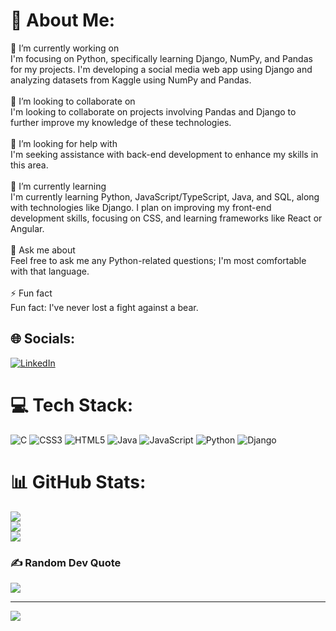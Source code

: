 # 💫 About Me:
🔭 I’m currently working on<br>I'm focusing on Python, specifically learning Django, NumPy, and Pandas for my projects. I'm developing a social media web app using Django and analyzing datasets from Kaggle using NumPy and Pandas.<br><br>👯 I’m looking to collaborate on<br>I'm looking to collaborate on projects involving Pandas and Django to further improve my knowledge of these technologies.<br><br>🤝 I’m looking for help with<br>I'm seeking assistance with back-end development to enhance my skills in this area.<br><br>🌱 I’m currently learning<br>I'm currently learning Python, JavaScript/TypeScript, Java, and SQL, along with technologies like Django. I plan on improving my front-end development skills, focusing on CSS, and learning frameworks like React or Angular.<br><br>💬 Ask me about<br>Feel free to ask me any Python-related questions; I'm most comfortable with that language.<br><br>⚡ Fun fact<br>Fun fact: I've never lost a fight against a bear.


## 🌐 Socials:
[![LinkedIn](https://img.shields.io/badge/LinkedIn-%230077B5.svg?logo=linkedin&logoColor=white)](https://linkedin.com/in/peter-tree) 

# 💻 Tech Stack:
![C](https://img.shields.io/badge/c-%2300599C.svg?style=for-the-badge&logo=c&logoColor=white) ![CSS3](https://img.shields.io/badge/css3-%231572B6.svg?style=for-the-badge&logo=css3&logoColor=white) ![HTML5](https://img.shields.io/badge/html5-%23E34F26.svg?style=for-the-badge&logo=html5&logoColor=white) ![Java](https://img.shields.io/badge/java-%23ED8B00.svg?style=for-the-badge&logo=openjdk&logoColor=white) ![JavaScript](https://img.shields.io/badge/javascript-%23323330.svg?style=for-the-badge&logo=javascript&logoColor=%23F7DF1E) ![Python](https://img.shields.io/badge/python-3670A0?style=for-the-badge&logo=python&logoColor=ffdd54) ![Django](https://img.shields.io/badge/django-%23092E20.svg?style=for-the-badge&logo=django&logoColor=white)
# 📊 GitHub Stats:
![](https://github-readme-stats.vercel.app/api?username=Petertree10&theme=dark&hide_border=false&include_all_commits=true&count_private=true)<br/>
![](https://github-readme-streak-stats.herokuapp.com/?user=Petertree10&theme=dark&hide_border=false)<br/>
![](https://github-readme-stats.vercel.app/api/top-langs/?username=Petertree10&theme=dark&hide_border=false&include_all_commits=true&count_private=true&layout=compact)

### ✍️ Random Dev Quote
![](https://quotes-github-readme.vercel.app/api?type=horizontal&theme=dark)

---
[![](https://visitcount.itsvg.in/api?id=Petertree10&icon=0&color=9)](https://visitcount.itsvg.in)

<!-- Proudly created with GPRM ( https://gprm.itsvg.in ) -->

